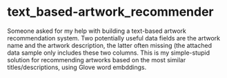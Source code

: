 # text_based-artwork_recommender
Someone asked for my help with building a text-based artwork recommendation system. Two potentially useful data fields are the artwork name and the artwork description, the latter often missing (the attached data sample only includes these two columns. 
This is my simple-stupid solution for recommending artworks based on the most similar titles/descriptions, using Glove word embddings.
